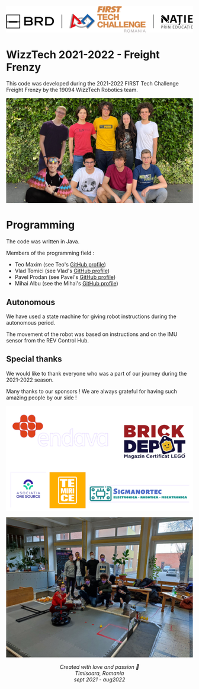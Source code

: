 <img src="images/natie-prin-educatie-logo.png" style="width: 600px">

# WizzTech 2021-2022 - Freight Frenzy

This code was developed during the 2021-2022 FIRST Tech Challenge Freight Frenzy by the 19094 WizzTech Robotics team.

<img src="images/poza-grup16x9.png">

# Programming

The code was written in Java.

Members of the programming field :
- Teo Maxim (see Teo's [GitHub profile](https://github.com/tmaxmax))
- Vlad Tomici (see Vlad's [GitHub profile](https://github.com/VladTomici14))
- Pavel Prodan (see Pavel's [GitHub profile](https://github.com/PavelProdan))
- Mihai Albu (see the Mihai's [GitHub profile](https://github.com/LittleGreenMen-1))


## Autonomous
We have used a state machine for giving robot instructions during the autonomous period. 

The movement of the robot was based on instructions and on the IMU sensor from the REV Control Hub.

## Special thanks

We would like to thank everyone who was a part of our journey during the 2021-2022 season. 

Many thanks to our sponsors ! We are always grateful for having such amazing people by our side ! 

<img src="images/sponsors.png">

![Tema picture from the 2021-2022 remote regionals](images/team-photo-regionals.jpeg)

<center style="font-style: italic;"> Created with love and passion 💜 </center>
<center style="font-style: italic;"> Timisoara, Romania </center>
<center style="font-style: italic;"> sept 2021 - aug2022 </center>
